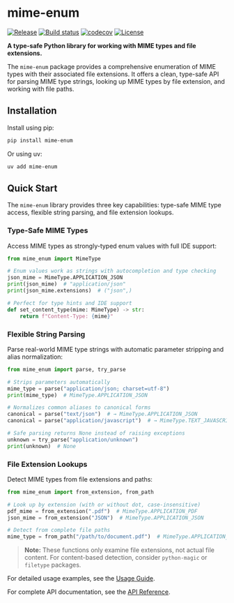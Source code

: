 # mime-enum

[![Release](https://img.shields.io/github/v/release/fpgmaas/mime-enum)](https://img.shields.io/github/v/release/fpgmaas/mime-enum)
[![Build status](https://img.shields.io/github/actions/workflow/status/fpgmaas/mime-enum/main.yml?branch=main)](https://github.com/fpgmaas/mime-enum/actions/workflows/main.yml?query=branch%3Amain)
[![codecov](https://codecov.io/gh/fpgmaas/mime-enum/branch/main/graph/badge.svg)](https://codecov.io/gh/fpgmaas/mime-enum)
[![License](https://img.shields.io/github/license/fpgmaas/mime-enum)](https://img.shields.io/github/license/fpgmaas/mime-enum)

**A type-safe Python library for working with MIME types and file extensions.**

The `mime-enum` package provides a comprehensive enumeration of MIME types with their associated file extensions. It offers a clean, type-safe API for parsing MIME type strings, looking up MIME types by file extension, and working with file paths.


## Installation

Install using pip:

```bash
pip install mime-enum
```

Or using uv:

```bash
uv add mime-enum
```

## Quick Start

The `mime-enum` library provides three key capabilities: type-safe MIME type access, flexible string parsing, and file extension lookups.

### Type-Safe MIME Types

Access MIME types as strongly-typed enum values with full IDE support:

```python
from mime_enum import MimeType

# Enum values work as strings with autocompletion and type checking
json_mime = MimeType.APPLICATION_JSON
print(json_mime)  # "application/json"
print(json_mime.extensions)  # ("json",)

# Perfect for type hints and IDE support
def set_content_type(mime: MimeType) -> str:
    return f"Content-Type: {mime}"
```

### Flexible String Parsing

Parse real-world MIME type strings with automatic parameter stripping and alias normalization:

```python
from mime_enum import parse, try_parse

# Strips parameters automatically
mime_type = parse("application/json; charset=utf-8")
print(mime_type)  # MimeType.APPLICATION_JSON

# Normalizes common aliases to canonical forms
canonical = parse("text/json")  # → MimeType.APPLICATION_JSON
canonical = parse("application/javascript")  # → MimeType.TEXT_JAVASCRIPT

# Safe parsing returns None instead of raising exceptions
unknown = try_parse("application/unknown")
print(unknown)  # None
```

### File Extension Lookups

Detect MIME types from file extensions and paths:

```python
from mime_enum import from_extension, from_path

# Look up by extension (with or without dot, case-insensitive)
pdf_mime = from_extension(".pdf")  # MimeType.APPLICATION_PDF
json_mime = from_extension("JSON")  # MimeType.APPLICATION_JSON

# Detect from complete file paths
mime_type = from_path("/path/to/document.pdf")  # MimeType.APPLICATION_PDF
```

> **Note:** These functions only examine file extensions, not actual file content. For content-based detection, consider `python-magic` or `filetype` packages.

For detailed usage examples, see the [Usage Guide](usage.md).

For complete API documentation, see the [API Reference](api.md).
